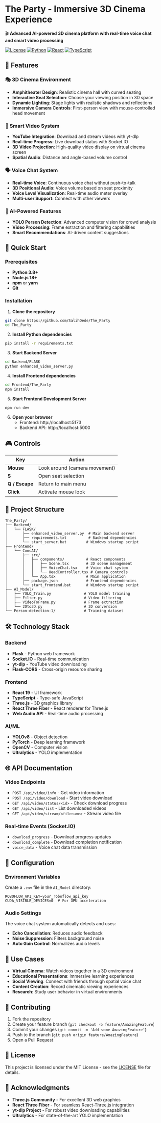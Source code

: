 # The Party - Immersive 3D Cinema Experience

🎬 **Advanced AI-powered 3D cinema platform with real-time voice chat and smart video processing**

[![License](https://img.shields.io/badge/license-MIT-blue.svg)](LICENSE)
[![Python](https://img.shields.io/badge/python-3.8+-blue.svg)](https://python.org)
[![React](https://img.shields.io/badge/react-19.1+-blue.svg)](https://reactjs.org)
[![TypeScript](https://img.shields.io/badge/typescript-5.0+-blue.svg)](https://typescriptlang.org)

## 🌟 Features

### 🎭 **3D Cinema Environment**
- **Amphitheater Design**: Realistic cinema hall with curved seating
- **Interactive Seat Selection**: Choose your viewing position in 3D space
- **Dynamic Lighting**: Stage lights with realistic shadows and reflections
- **Immersive Camera Controls**: First-person view with mouse-controlled head movement

### 🎥 **Smart Video System**
- **YouTube Integration**: Download and stream videos with yt-dlp
- **Real-time Progress**: Live download status with Socket.IO
- **3D Video Projection**: High-quality video display on virtual cinema screen
- **Spatial Audio**: Distance and angle-based volume control

### 🗣️ **Voice Chat System**
- **Real-time Voice**: Continuous voice chat without push-to-talk
- **3D Positional Audio**: Voice volume based on seat proximity
- **Voice Level Visualization**: Real-time audio meter overlay
- **Multi-user Support**: Connect with other viewers

### 🤖 **AI-Powered Features**
- **YOLO Person Detection**: Advanced computer vision for crowd analysis
- **Video Processing**: Frame extraction and filtering capabilities
- **Smart Recommendations**: AI-driven content suggestions

## 🚀 Quick Start

### Prerequisites
- **Python 3.8+**
- **Node.js 18+** 
- **npm** or **yarn**
- **Git**

### Installation

1. **Clone the repository**
```bash
git clone https://github.com/SalihDede/The_Party
cd The_Party
```

2. **Install Python dependencies**
```bash
pip install -r requirements.txt
```

3. **Start Backend Server**
```bash
cd Backend/FLASK
python enhanced_video_server.py
```

4. **Install Frontend dependencies**
```bash
cd Frontend/The_Party
npm install
```

5. **Start Frontend Development Server**
```bash
npm run dev
```

6. **Open your browser**
   - Frontend: http://localhost:5173
   - Backend API: http://localhost:5000

## 🎮 Controls

| Key | Action |
|-----|--------|
| **Mouse** | Look around (camera movement) |
| **S** | Open seat selection |
| **Q / Escape** | Return to main menu |
| **Click** | Activate mouse look |

## 📁 Project Structure

```
The_Party/
├── Backend/
│   └── FLASK/
│       ├── enhanced_video_server.py  # Main backend server
│       ├── requirements.txt          # Backend dependencies
│       └── start_server.bat         # Windows startup script
├── Frontend/
│   └── ConcAI/
│       ├── src/
│       │   ├── components/          # React components
│       │   │   ├── Scene.tsx        # 3D scene management
│       │   │   ├── VoiceChat.tsx    # Voice chat system
│       │   │   └── HeadController.tsx # Camera controls
│       │   └── App.tsx              # Main application
│       ├── package.json             # Frontend dependencies
│       └── start_frontend.bat       # Windows startup script
├── AI_Model/
│   ├── YOLO_Train.py               # YOLO model training
│   ├── Filter.py                   # Video filtering
│   ├── VideoToFrame.py             # Frame extraction
│   └── 2Dto3D.py                   # 3D conversion
└── Person-detection-1/             # Training dataset
```

## 🛠️ Technology Stack

### Backend
- **Flask** - Python web framework
- **Socket.IO** - Real-time communication
- **yt-dlp** - YouTube video downloading
- **Flask-CORS** - Cross-origin resource sharing

### Frontend
- **React 19** - UI framework
- **TypeScript** - Type-safe JavaScript
- **Three.js** - 3D graphics library
- **React Three Fiber** - React renderer for Three.js
- **Web Audio API** - Real-time audio processing

### AI/ML
- **YOLOv8** - Object detection
- **PyTorch** - Deep learning framework
- **OpenCV** - Computer vision
- **Ultralytics** - YOLO implementation

## 🌐 API Documentation

### Video Endpoints
- `POST /api/video/info` - Get video information
- `POST /api/video/download` - Start video download
- `GET /api/video/status/<id>` - Check download progress
- `GET /api/video/list` - List downloaded videos
- `GET /api/video/stream/<filename>` - Stream video file

### Real-time Events (Socket.IO)
- `download_progress` - Download progress updates
- `download_complete` - Download completion notification
- `voice_data` - Voice chat data transmission

## 🔧 Configuration

### Environment Variables
Create a `.env` file in the `AI_Model` directory:
```env
ROBOFLOW_API_KEY=your_roboflow_api_key
CUDA_VISIBLE_DEVICES=0  # For GPU acceleration
```

### Audio Settings
The voice chat system automatically detects and uses:
- **Echo Cancellation**: Reduces audio feedback
- **Noise Suppression**: Filters background noise
- **Auto Gain Control**: Normalizes audio levels

## 🎯 Use Cases

- **Virtual Cinema**: Watch videos together in a 3D environment
- **Educational Presentations**: Immersive learning experiences
- **Social Viewing**: Connect with friends through spatial voice chat
- **Content Creation**: Record cinematic viewing experiences
- **Research**: Study user behavior in virtual environments

## 🤝 Contributing

1. Fork the repository
2. Create your feature branch (`git checkout -b feature/AmazingFeature`)
3. Commit your changes (`git commit -m 'Add some AmazingFeature'`)
4. Push to the branch (`git push origin feature/AmazingFeature`)
5. Open a Pull Request

## 📄 License

This project is licensed under the MIT License - see the [LICENSE](LICENSE) file for details.

## 🙏 Acknowledgments

- **Three.js Community** - For excellent 3D web graphics
- **React Three Fiber** - For seamless React-Three.js integration
- **yt-dlp Project** - For robust video downloading capabilities
- **Ultralytics** - For state-of-the-art YOLO implementation
